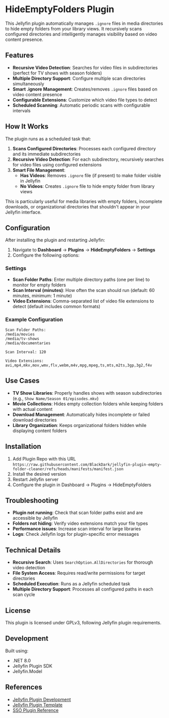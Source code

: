 # HideEmptyFolders Plugin

This Jellyfin plugin automatically manages `.ignore` files in media directories to hide empty folders from your library views. It recursively scans configured directories and intelligently manages visibility based on video content presence.

## Features

- **Recursive Video Detection**: Searches for video files in subdirectories (perfect for TV shows with season folders)
- **Multiple Directory Support**: Configure multiple scan directories simultaneously
- **Smart .ignore Management**: Creates/removes `.ignore` files based on video content presence
- **Configurable Extensions**: Customize which video file types to detect
- **Scheduled Scanning**: Automatic periodic scans with configurable intervals

## How It Works

The plugin runs as a scheduled task that:

1. **Scans Configured Directories**: Processes each configured directory and its immediate subdirectories
2. **Recursive Video Detection**: For each subdirectory, recursively searches for video files using configured extensions
3. **Smart File Management**:
   - **Has Videos**: Removes `.ignore` file (if present) to make folder visible in Jellyfin
   - **No Videos**: Creates `.ignore` file to hide empty folder from library views

This is particularly useful for media libraries with empty folders, incomplete downloads, or organizational directories that shouldn't appear in your Jellyfin interface.

## Configuration

After installing the plugin and restarting Jellyfin:

1. Navigate to **Dashboard** → **Plugins** → **HideEmptyFolders** → **Settings**
2. Configure the following options:

### Settings

- **Scan Folder Paths**: Enter multiple directory paths (one per line) to monitor for empty folders
- **Scan Interval (minutes)**: How often the scan should run (default: 60 minutes, minimum: 1 minute)
- **Video Extensions**: Comma-separated list of video file extensions to detect (default includes common formats)

### Example Configuration

```
Scan Folder Paths:
/media/movies
/media/tv-shows
/media/documentaries

Scan Interval: 120

Video Extensions: avi,mp4,mkv,mov,wmv,flv,webm,m4v,mpg,mpeg,ts,mts,m2ts,3gp,3g2,f4v
```

## Use Cases

- **TV Show Libraries**: Properly handles shows with season subdirectories (e.g., `Show Name/Season 01/episodes.mkv`)
- **Movie Collections**: Hides empty collection folders while keeping folders with actual content
- **Download Management**: Automatically hides incomplete or failed download directories
- **Library Organization**: Keeps organizational folders hidden while displaying content folders

## Installation

1. Add Plugin Repo with this URL `https://raw.githubusercontent.com/BlackDark/jellyfin-plugin-empty-folder-cleaner/refs/heads/manifests/manifest.json`
2. Install the desired version
3. Restart Jellyfin server
4. Configure the plugin in Dashboard → Plugins → HideEmptyFolders

## Troubleshooting

- **Plugin not running**: Check that scan folder paths exist and are accessible by Jellyfin
- **Folders not hiding**: Verify video extensions match your file types
- **Performance issues**: Increase scan interval for large libraries
- **Logs**: Check Jellyfin logs for plugin-specific error messages

## Technical Details

- **Recursive Search**: Uses `SearchOption.AllDirectories` for thorough video detection
- **File System Access**: Requires read/write permissions for target directories
- **Scheduled Execution**: Runs as a Jellyfin scheduled task
- **Multiple Directory Support**: Processes all configured paths in each scan cycle

## License

This plugin is licensed under GPLv3, following Jellyfin plugin requirements.

## Development

Built using:
- .NET 8.0
- Jellyfin Plugin SDK
- Jellyfin.Model

## References

- [Jellyfin Plugin Development](https://jellyfin.org/docs/general/server/plugins/)
- [Jellyfin Plugin Template](https://github.com/jellyfin/jellyfin-plugin-template)
- [SSO Plugin Reference](https://github.com/BigBuildBench/9p4_jellyfin-plugin-sso)
